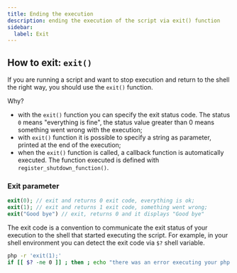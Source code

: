 ```yaml
---
title: Ending the execution
description: ending the execution of the script via exit() function
sidebar:
  label: Exit
---
```


## How to exit: `exit()`

If you are running a script and want to stop execution and return to the shell the right way, you should use the `exit()` function.

Why?
- with the `exit()` function you can specify the exit status code. The status `0` means "everything is fine", the status value greater than 0 means something went wrong with the execution;
- with `exit()` function it is possible to specify a string as parameter, printed at the end of the execution;
- when the `exit()` function is called, a callback function is automatically executed. The function executed is defined with `register_shutdown_function()`.


### Exit parameter
```php
exit(0); // exit and returns 0 exit code, everything is ok;
exit(1); // exit and returns 1 exit code, something went wrong;
exit("Good bye") // exit, returns 0 and it displays "Good bye"
```



The exit code is a convention to communicate the exit status of your execution to the shell that started executing the script.
For example, in your shell environment you can detect the exit code via `$?` shell variable.

```sh
php -r 'exit(1);'
if [[ $? -ne 0 ]] ; then ; echo "there was an error executing your php script"; fi
```
